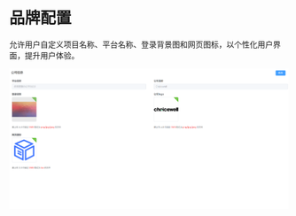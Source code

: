 # 品牌配置
允许用户自定义项目名称、平台名称、登录背景图和网页图标，以个性化用户界面，提升用户体验。

![img.png](../.vuepress/public/static/images/tenant/config.png)



